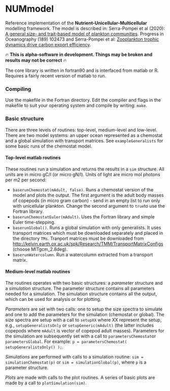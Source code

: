 # NUMmodel
Reference implementation of the **Nutrient-Unicellular-Multicellular**
modelling framework.  The model is described in: Serra-Pompei et al (2020): [A general size- and trait-based model of plankton communities](https://www.researchgate.net/publication/346939727_A_general_size-_and_trait-based_model_of_plankton_communities "Researchgate"). Progress in Oceanography (189) 102473 and Serra-Pompei et al: [Zooplankton trophic dynamics drive carbon export efficiency](https://www.biorxiv.org/content/10.1101/2021.03.08.434455v1 "BioRxiv").

:fire: **This is alpha-software in development. Things may be broken and results may not be correct** :fire:

The core library is written in fortran90 and is interfaced from matlab or R. Requires a fairly recent version of matlab to run.

### Compiling
Use the makefile in the Fortran directory. Edit the compiler and flags in the makefile to suit your operating system and compile by writing: `make`.

### Basic structure
There are three levels of routines: top-level, medium-level and low-level.  There are two model systems: an upper ocean represented as a chemostat and a global simulation with transport matrices.  See `exampleGeneralists` for some basic runs of the chemostat model.

#### Top-level matlab routines
These routines run a simulation and returns the results in a `sim` structure. All units are in micro gC/l (or micro gN/l). Units of light are micro mol photons per m2 per second:

* `baserunChemostat(mAdult, false)`.  Runs a chemostat version of the model and plots the output. The first argument is the adult body masses of copepods (in micro gram carbon) - send in an empty list to run only with unicellular plankton. Change the second argument to `true`to use the Fortran library.
* `baserunChemostatEuler(mAdult)`. Uses the Fortran library and simple Euler time-stepping.
* `baserunGlobal()`. Runs a global simulation with only generalists. It uses transport matrices which must be downloaded separately and placed in the directory `TMs`. Tranport matrices must be downloaded from http://kelvin.earth.ox.ac.uk/spk/Research/TMM/TransportMatrixConfigs (choose MITgcm_2.8deg).
* `baserunWatercolumn`. Run a watercolumn extracted from a transport matrix.

#### Medium-level matlab routines
The routines operates with two basic structures: a *parameter* structure and a *simulation* structure. The parameter structure contains all parameters needed for a simulation. The simulation structure contains all the output, which can be used for analysis or for plotting.

*Parameters* are set with two calls: one to setup the size spectra to simulate and one to add the parameters for the simulation (chemostat or global). The size spectra are setup with a call to `setupXX` where XX represent the setup, e.g., `setupGeneralistsOnly` or `setupGeneric(mAdult)` (the latter includes copepods where `mAdult` is vector of copepod adult masses).  Parameters for the simulation are subsequently set with a call to `parametersChemostat`or `parametersGlobal`. For example: `p = parametersChemostat( setupGeneralistsOnly() );`.

*Simulations* are performed with calls to a simulation routine: `sim = simulationChemostat(p)` or `sim = simulationGlobal(p)`, where `p` is a parameter structure.

*Plots* are made with calls to the plot routines. A series of basic plots are made by a call to `plotSimulation(sim)`.


